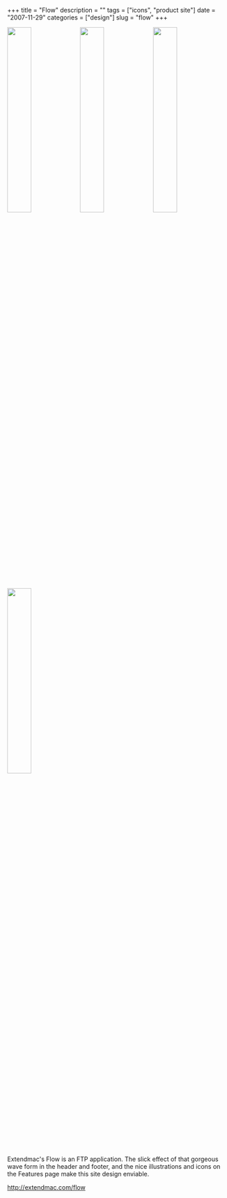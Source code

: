 +++
title = "Flow"
description = ""
tags = ["icons", "product site"]
date = "2007-11-29"
categories = ["design"]
slug = "flow"
+++


<div id="screens-thumbs" class="clearfix mt1-5">
<a href="//media.konigi.com/design/extendmacflow-1.jpg" class="group" rel="group"><img src="//media.konigi.com/design/extendmacflow-1.png" alt="" class="thumb" style="width: 33%; max-width: 33%;padding: 0 1px 1px 0" /></a><a href="//media.konigi.com/design/extendmacflow-2.jpg" class="group" rel="group"><img src="//media.konigi.com/design/extendmacflow-2.png" alt="" class="thumb" style="width: 33%; max-width: 33%;padding: 0 1px 1px 0" /></a><a href="//media.konigi.com/design/extendmacflow-3.jpg" class="group" rel="group"><img src="//media.konigi.com/design/extendmacflow-3.png" alt="" class="thumb" style="width: 33%; max-width: 33%;padding: 0 1px 1px 0" /></a><a href="//media.konigi.com/design/extendmacflow-4.jpg" class="group" rel="group"><img src="//media.konigi.com/design/extendmacflow-4.png" alt="" class="thumb" style="width: 33%; max-width: 33%;padding: 0 1px 1px 0" /></a>
</div>   
<p>Extendmac's Flow is an FTP application. The slick effect of that gorgeous wave form in the header and footer, and the nice illustrations and icons on the Features page make this site design enviable.</p>
<p><a href="http://extendmac.com/flow">http://extendmac.com/flow</a></p>  
